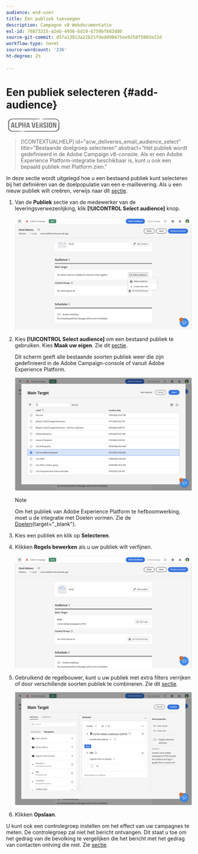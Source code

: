 ```yaml
---
audience: end-user
title: Een publiek toevoegen
description: Campagne v8 Webdocumentatie
exl-id: 76873315-a2eb-4936-bd10-6759bf603dd0
source-git-commit: d5fa13813a22b21fdedd90475ee9258f5003e22d
workflow-type: tm+mt
source-wordcount: '236'
ht-degree: 2%

---
```


# Een publiek selecteren {#add-audience}

![](../assets/do-not-localize/badge.png)

>[!CONTEXTUALHELP]
>id="acw_deliveries_email_audience_select"
>title="Bestaande doelgroep selecteren"
>abstract="Het publiek wordt gedefinieerd in de Adobe Campaign v8-console. Als er een Adobe Experience Platform-integratie beschikbaar is, kunt u ook een bepaald publiek met Platform zien."

In deze sectie wordt uitgelegd hoe u een bestaand publiek kunt selecteren bij het definiëren van de doelpopulatie van een e-maillevering. Als u een nieuw publiek wilt creëren, verwijs naar dit [sectie](segment-builder.md).

1. Van de **Publiek** sectie van de medewerker van de leveringsverwezenlijking, klik **[!UICONTROL Select audience]** knop.

   ![](assets/create-audience.png)

1. Kies **[!UICONTROL Select audience]** om een bestaand publiek te gebruiken. Kies **Maak uw eigen**. Zie dit [sectie](segment-builder.md).

   Dit scherm geeft alle bestaande soorten publiek weer die zijn gedefinieerd in de Adobe Campaign-console of vanuit Adobe Experience Platform.

   ![](assets/create-audience2.png)

   >[!NOTE]
   >
   >Om het publiek van Adobe Experience Platform te hefboomwerking, moet u de integratie met Doelen vormen. Zie de [Doelen](https://experienceleague.adobe.com/docs/experience-platform/destinations/home.html?lang=nl){target="_blank"}.

1. Kies een publiek en klik op **Selecteren**.

1. Klikken **Regels bewerken** als u uw publiek wilt verfijnen.

   ![](assets/create-audience3.png)

1. Gebruikend de regelbouwer, kunt u uw publiek met extra filters verrijken of door verschillende soorten publiek te combineren. Zie dit [sectie](segment-builder.md).

   ![](assets/create-audience4.png)

1. Klikken **Opslaan**.

U kunt ook een controlegroep instellen om het effect van uw campagnes te meten. De controlegroep zal niet het bericht ontvangen. Dit staat u toe om het gedrag van de bevolking te vergelijken die het bericht met het gedrag van contacten ontving die niet. Zie [sectie](control-group.md).